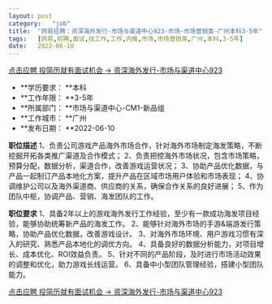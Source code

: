 ```yaml
---
layout:	post
category:	"job"
title:	"网易招聘：资深海外发行-市场与渠道中心923-市场-市场营销类-广州本科3-5年"
tags:	[网易,招聘,面试,找工作,工作,内推,市场,市场营销类,广州,本科,3-5年]
date:	2022-06-10
---
```


[点击应聘 投简历就有面试机会 -> 资深海外发行-市场与渠道中心923](http://mobile.bole.netease.com/bole/boleDetail?id=38479&employeeId=346f03c3cda5f04c&key=all)



- **学历要求： **本科
- **工作年限： **3-5年
- **所属部门： **市场与渠道中心-CM1-新品组
- **工作城市： **广州
- **发布日期： **2022-06-10



**职位描述**
1、负责公司游戏产品海外市场合作，针对海外市场制定海发策略，不断挖掘开拓各类推广渠道及合作模式；
2、负责把控海外市场状况，包含市场策略，预算分配，数据分析，渠道合作，改善游戏运营状况；
3、协助产品优化数据，与产品一起制订产品本地化方案，提升产品在区域市场用户体验和市场表现；
4、协调维护公司以及海外渠道商、供应商的关系，确保合作关系的良好进展；
5、作为团队中枢，协调产品、营销、海发团队的工作。



**职位要求**
1、具备2年以上的游戏海外发行工作经验，至少有一款成功海发项目经验，能够协助统筹新产品的海发工作。
2、能够针对海外市场的手游&amp;端游发行策略，协助产品优化数据，改善游戏设计。
3、对海外市场环境、用户游戏习惯有深入的研究、熟悉产品本地化的调优方向。
4、具备良好的数据分析能力，对项目增长、成本优化、ROI效益负责。
5、针对不同的产品阶段，及时进行市场活动效果的调整和优化，助力游戏长线运营。
6、具备中小型团队管理经验，搭建小型团队能力。



[点击应聘 投简历就有面试机会 -> 资深海外发行-市场与渠道中心923](http://mobile.bole.netease.com/bole/boleDetail?id=38479&employeeId=346f03c3cda5f04c&key=all)